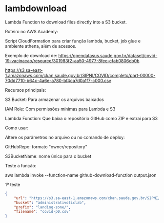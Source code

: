 # lambdownload
Lambda Function to download files directly into a S3 bucket.

Roteiro no AWS Academy:

Script CloudFormation para criar função lambda, bucket, job glue e ambiente athena, além de acessos.

Exemplo de download de:
https://opendatasus.saude.gov.br/dataset/covid-19-vacinacao/resource/301983f2-aa50-4977-8fec-cfab0806cb0b

https://s3.sa-east-1.amazonaws.com/ckan.saude.gov.br/SIPNI/COVID/completo/part-00000-70dd7710-b64c-4a6e-a780-bf4ca7d0a1f7-c000.csv

Recursos principais:

S3 Bucket: Para armazenar os arquivos baixados

IAM Role: Com permissões mínimas para Lambda e S3

Lambda Function: Que baixa o repositório GitHub como ZIP e extrai para S3

Como usar:

Altere os parâmetros no arquivo ou no comando de deploy:

GitHubRepo: formato "owner/repository"

S3BucketName: nome único para o bucket

Teste a função:

aws lambda invoke --function-name github-download-function output.json

1º teste
```json
{
    "url": "https://s3.sa-east-1.amazonaws.com/ckan.saude.gov.br/SIPNI/COVID/completo/part-00000-70dd7710-b64c-4a6e-a780-bf4ca7d0a1f7-c000.csv",
    "bucket": "administrativoticlab",
    "prefix": "landing-zone/",
    "filename": "covid-p0.csv"
}
```